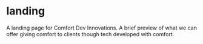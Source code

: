 # landing
A landing page for Comfort Dev Innovations. A brief preview of what we can offer giving comfort to clients though tech developed with comfort.
